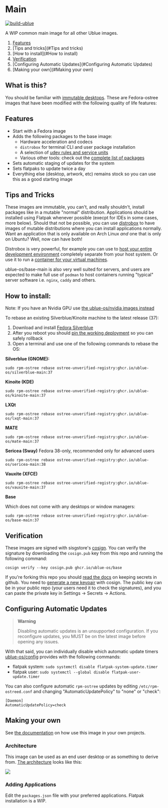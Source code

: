 # Main

[![build-ublue](https://github.com/ublue-os/main/actions/workflows/build.yml/badge.svg)](https://github.com/ublue-os/main/actions/workflows/build.yml)

A WIP common main image for all other Ublue images.

1. [Features](#Features)
1. [Tips and tricks](#Tips and tricks)
1. [How to install](#How to install)
1. [Verification](#Verification)
1. [Configuring Automatic Updates](#Configuring Automatic Updates)
1. [Making your own](#Making your own)

## What is this?

You should be familiar with [immutable desktops](https://silverblue.fedoraproject.org/about). These are Fedora-ostree images that have been modified with the following quality of life features: 

## Features

- Start with a Fedora image
- Adds the following packages to the base image:
  - Hardware acceleration and codecs
  - `distrobox` for terminal CLI and user package installation
  - A selection of [udev rules and service units](https://github.com/ublue-os/config)
  - Various other tools: check out the [complete list of packages](packages.json)
- Sets automatic staging of updates for the system
- Sets flatpaks to update twice a day
- Everything else (desktop, artwork, etc) remains stock so you can use this as a good starting image

## Tips and Tricks

These images are immutable, you can't, and really shouldn't, install packages like in a mutable "normal" distribution.
Applications should be installed using Flatpak whenever possible (execpt for IDEs in some cases, more below).
Should that not be possible, you can use [distrobox](https://github.com/89luca89/distrobox) to have images of mutable distributions where you can install applications normally.
Want an application that is only available on Arch Linux *and* one that is only on Ubuntu? Well, now can have both!

Distrobox is very powerful, for example you can use to [host your entire development environment](https://github.com/89luca89/distrobox/blob/main/docs/posts/integrate_vscode_distrobox.md) completely separate from your host system. Or use it to run a [container for your virtual machines](https://github.com/89luca89/distrobox/blob/main/docs/posts/run_libvirt_in_distrobox.md).

ublue-os/base-main is also very well suited for servers, and users are expected to make full use of `podman` to host containers running "typical" server software i.e. `nginx`, `caddy` and others. 

## How to install:

Note: If you have an Nvidia GPU use [the ublue-os/nvidia images instead](https://github.com/ublue-os/nvidia)

To rebase an existing Silverblue/Kinoite machine to the latest release (37): 

1. Download and install [Fedora Silverblue](https://silverblue.fedoraproject.org/download)
1. After you reboot you should [pin the working deployment](https://docs.fedoraproject.org/en-US/fedora-silverblue/faq/#_about_using_silverblue) so you can safely rollback 
1. Open a terminal and use one of the following commands to rebase the OS:

**Silverblue (GNOME):**

    sudo rpm-ostree rebase ostree-unverified-registry:ghcr.io/ublue-os/silverblue-main:37

**Kinoite (KDE)**

    sudo rpm-ostree rebase ostree-unverified-registry:ghcr.io/ublue-os/kinoite-main:37
    
**LXQt**

    sudo rpm-ostree rebase ostree-unverified-registry:ghcr.io/ublue-os/lxqt-main:37
    
**MATE**

    sudo rpm-ostree rebase ostree-unverified-registry:ghcr.io/ublue-os/mate-main:37
    
**Sericea (Sway)** 
Fedora 38-only, recommended only for advanced users

    sudo rpm-ostree rebase ostree-unverified-registry:ghcr.io/ublue-os/sericea-main:38

**Vauxite (XFCE)**
    
    sudo rpm-ostree rebase ostree-unverified-registry:ghcr.io/ublue-os/vauxite-main:37

**Base**

Which does not come with any desktops or window managers:

    sudo rpm-ostree rebase ostree-unverified-registry:ghcr.io/ublue-os/base-main:37

## Verification

These images are signed with sisgstore's [cosign](https://docs.sigstore.dev/cosign/overview/). You can verify the signature by downloading the `cosign.pub` key from this repo and running the following command:

    cosign verify --key cosign.pub ghcr.io/ublue-os/base

If you're forking this repo you should [read the docs](https://docs.github.com/en/actions/security-guides/encrypted-secrets) on keeping secrets in github. You need to [generate a new keypair](https://docs.sigstore.dev/cosign/overview/) with cosign. The public key can be in your public repo (your users need it to check the signatures), and you can paste the private key in Settings -> Secrets -> Actions.

## Configuring Automatic Updates

> **Warning**
> 
> Disabling automatic updates is an unsupported configuration. If you reconfigure updates, you MUST be on the latest image before opening any issues.

With that said, you can individually disable which automatic update timers [ublue-os/config](https://github.com/ublue-os/config) provides with the following commands:

* flatpak system: `sudo systemctl disable flatpak-system-update.timer`
* flatpak user: `sudo systemctl --global disable flatpak-user-update.timer`

You can also configure automatic `rpm-ostree` updates by editing `/etc/rpm-ostreed.conf` and changing "AutomaticUpdatePolicy" to "none" or "check":

```
[Daemon]
AutomaticUpdatePolicy=check
```

## Making your own

See [the documentation](https://ublue.it/making-your-own/) on how use this image in your own projects.

### Architecture

This image can be used as an end user desktop or as something to derive from.
[The architecture](https://ublue.it/architecture/) looks like this:

![](https://ublue.it/ublue-architecture-graph.png)

### Adding Applications

Edit the `packages.json` file with your preferred applications.
Flatpak installation is a WIP.

